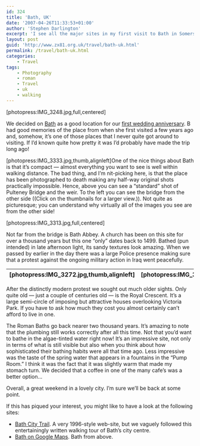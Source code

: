 ```yaml
---
id: 324
title: 'Bath, UK'
date: '2007-04-26T11:33:53+01:00'
author: 'Stephen Darlington'
excerpt: 'I see all the major sites in my first visit to Bath in Somerset.'
layout: post
guid: 'http://www.zx81.org.uk/travel/bath-uk.html'
permalink: /travel/bath-uk.html
categories:
    - Travel
tags:
    - Photography
    - roman
    - Travel
    - uk
    - walking
---
```


\[photopress:IMG\_3248.jpg,full,centered\]

We decided on [Bath](http://maps.google.com/maps?f=q&hl=en&q=Bath,+Somerset,+UK&sll=37.0625,-95.677068&sspn=47.704107,75.410156&layer=&ie=UTF8&z=16&ll=51.379978,-2.359529&spn=0.009241,0.018411&t=h&om=1 "Bath on Google Maps") as a good location for our [first wedding anniversary](http://www.zx81.org.uk/blog/the-big-day.html "Can you believe it was a year ago already?"). B had good memories of the place from when she first visited a few years ago and, somehow, it’s one of those places that I never quite got around to visiting. If I’d known quite how pretty it was I’d probably have made the trip long ago!

\[photopress:IMG\_3333.jpg,thumb,alignleft\]One of the nice things about Bath is that it’s compact — almost everything you want to see is well within walking distance. The bad thing, and I’m nit-picking here, is that the place has been photographed to death making any half-way original shots practically impossible. Hence, above you can see a “standard” shot of Pulteney Bridge and the weir. To the left you can see the bridge from the other side ((Click on the thumbnails for a larger view.)). Not quite as picturesque; you can understand why virtually all of the images you see are from the other side!

\[photopress:IMG\_3313.jpg,full,centered\]

Not far from the bridge is Bath Abbey. A church has been on this site for over a thousand years but this one “only” dates back to 1499. Bathed (pun intended) in late afternoon light, its sandy textures look amazing. When we passed by earlier in the day there was a large Police presence making sure that a protest against the ongoing military action in Iraq went peacefully.

| \[photopress:IMG\_3272.jpg,thumb,alignleft\] | \[photopress:IMG\_3289.jpg,thumb,alignleft\] | \[photopress:IMG\_3340.jpg,thumb,alignleft\] |
|---|---|---|

After the distinctly modern protest we sought out much older sights. Only quite old — just a couple of centuries old — is the Royal Crescent. It’s a large semi-circle of imposing but attractive houses overlooking Victoria Park. If you have to ask how much they cost you almost certainly can’t afford to live in one.

The Roman Baths go back nearer two thousand years. It’s amazing to note that the plumbing still works correctly after all this time. Not that you’d want to bathe in the algae-tinted water right now! It’s an impressive site, not only in terms of what is still visible but also when you think about how sophisticated their bathing habits were all that time ago. Less impressive was the taste of the spring water that appears in a fountains in the “Pump Room.” I think it was the fact that it was slightly warm that made my stomach turn. We decided that a coffee in one of the many cafe’s was a better option…

Overall, a great weekend in a lovely city. I’m sure we’ll be back at some point.

If this has piqued your interest, you might like to have a look at the following sites:

- [Bath City Trail](http://www.bath.co.uk/?redir=wsd&page=walkcity.asp). A very 1996-style web-site, but we vaguely followed this entertainingly written walking tour of Bath’s city centre.
- [Bath on Google Maps](http://maps.google.com/maps?f=q&hl=en&q=Bath,+Somerset,+UK&sll=37.0625,-95.677068&sspn=47.704107,75.410156&layer=&ie=UTF8&z=16&ll=51.379978,-2.359529&spn=0.009241,0.018411&t=h&om=1 "Bath on Google Maps"). Bath from above.